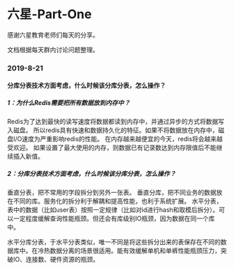 # 六星-Part-One

感谢六星教育老师们每天的分享。

文档根据每天群内讨论问题整理。

### 2019-8-21

#### 分库分表技术方面考虑，什么时候该分库分表，怎么操作？

##### 1：为什么Redis需要把所有数据放到内存中？

Redis为了达到最快的读写速度将数据都读到内存中，并通过异步的方式将数据写入磁盘。
所以redis具有快速和数据持久化的特征。如果不将数据放在内存中，磁盘I/O速度为严重影响redis的性能。
在内存越来越便宜的今天，redis将会越来越受欢迎。 如果设置了最大使用的内存，则数据已有记录数达到内存限值后不能继续插入新值。

##### 2：分库分表技术方面考虑，什么时候该分库分表，怎么操作？

垂直分表，把不常用的字段拆分到另外一张表。
垂直分库，把不同业务的数据放在不同的库。服务化的拆分利于解耦和提高性能，也利于系统扩展。
水平分表，表中的数据（比如user表）按照一定规律（比如对id进行hash和取模后拆分）。可以一定程度缓解查询性能瓶颈。但还会有库级别IO瓶颈，因为数据在同一个库中。

水平分库分表，于水平分表类似，唯一不同是将这些拆分出来的表保存在不同的数据库中。在冷热数据分离的场景很适用。能有效缓解单机和单裤性能瓶颈压力，突破IO、连接数、硬件资源的瓶颈。
